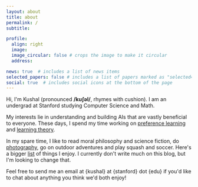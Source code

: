 ```yaml
---
layout: about
title: about
permalink: /
subtitle:  

profile:
  align: right
  image:  
  image_circular: false # crops the image to make it circular
  address: 

news: true  # includes a list of news items
selected_papers: false # includes a list of papers marked as "selected={true}"
social: true  # includes social icons at the bottom of the page
---
```


Hi, I'm Kushal (pronounced **/kʊʃəl/**, rhymes with cushion). I am an undergrad at Stanford studying Computer Science and Math. 

My interests lie in understanding and building AIs that are vastly beneficial to everyone. These days, I spend my time working on [preference learning](https://openai.com/research/learning-from-human-preferences) and [learning theory](https://www.alignmentforum.org/posts/sEyWufriufTnBKnTG/incidental-polysemanticity). 

In my spare time, I like to read moral philosophy and science fiction, do [photography](https://kushalthaman.tumblr.com/), go on outdoor adventures and play squash and soccer. Here's a bigger [list]() of things I enjoy. I currently don't write much on this blog, but I'm looking to change that. 

Feel free to send me an email at {kushal} at {stanford} dot {edu} if you'd like to chat about anything you think we'd both enjoy! 


